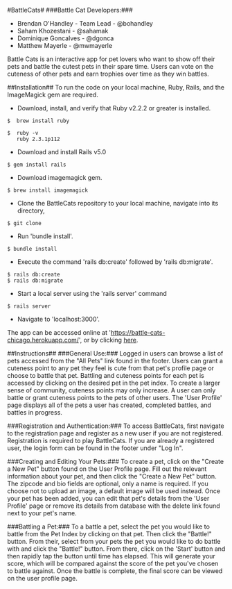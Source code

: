 #BattleCats#
###Battle Cat Developers:### 
* Brendan O'Handley - Team Lead - @bohandley 
* Saham Khozestani - @sahamak
* Dominique Goncalves - @dgonca
* Matthew Mayerle - @mwmayerle

Battle Cats is an interactive app for pet lovers who want to show off their pets and battle the cutest pets in their spare time. Users can vote on the cuteness of other pets and earn trophies over time as they win battles.

##Installation##
To run the code on your local machine, Ruby, Rails, and the ImageMagick gem are required. 
  * Download, install, and verify that Ruby v2.2.2 or greater is installed. 
  ```
  $  brew install ruby
  ```
  ```
  $  ruby -v
     ruby 2.3.1p112
  ```
  * Download and install Rails v5.0 
  ```
  $ gem install rails
  ```
  * Download imagemagick gem. 
  ```
  $ brew install imagemagick 
  ```
  * Clone the BattleCats repository to your local machine, navigate into its directory, 
  ```
  $ git clone 
  ```
  * Run 'bundle install'. 
  ```
  $ bundle install
  ```
  * Execute the command 'rails db:create' followed by 'rails db:migrate'.
  ```
  $ rails db:create
  $ rails db:migrate
  ```
  * Start a local server using the 'rails server' command
  ```
  $ rails server
  ```
  * Navigate to 'localhost:3000'.

The app can be accessed online at 'https://battle-cats-chicago.herokuapp.com/', or by clicking [here](https://battle-cats-chicago.herokuapp.com/).

##Instructions##
###General Use:###
Logged in users can browse a list of pets accessed from the "All Pets" link found in the footer. Users can grant a cuteness point to any pet they feel is cute from that pet's profile page or choose to battle that pet. Battling and cuteness points for each pet is accessed by clicking on the desired pet in the pet index. To create a larger sense of community, cuteness points may only increase. A user can only battle or grant cuteness points to the pets of other users. The 'User Profile' page displays all of the pets a user has created, completed battles, and battles in progress.

###Registration and Authentication:###
To access BattleCats, first navigate to the registration page and register as a new user if you are not registered. Registration is required to play BattleCats. If you are already a registered user, the login form can be found in the footer under "Log In".

###Creating and Editing Your Pets:###
To create a pet, click on the "Create a New Pet" button found on the User Profile page. Fill out the relevant information about your pet, and then click the "Create a New Pet" button. The zipcode and bio fields are optional, only a name is required. If you choose not to upload an image, a default image will be used instead. Once your pet has been added, you can edit that pet's details from the 'User Profile' page or remove its details from database with the delete link found next to your pet's name.

###Battling a Pet:###
To a battle a pet, select the pet you would like to battle from the Pet Index by clicking on that pet. Then click the "Battle!" button. From their, select from your pets the pet you would like to do battle with and click the "Battle!" button. From there, click on the 'Start' button and then rapidly tap the button until time has elapsed. This will generate your score, which will be compared against the score of the pet you've chosen to battle against. Once the battle is complete, the final score can be viewed on the user profile page.
